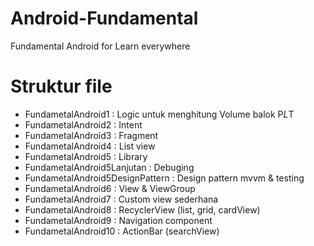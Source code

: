 # Android-Fundamental
Fundamental Android for Learn everywhere

# Struktur file
- FundametalAndroid1 : Logic untuk menghitung Volume balok P*L*T
- FundametalAndroid2 : Intent
- FundametalAndroid3 : Fragment
- FundametalAndroid4 : List view
- FundametalAndroid5 : Library
- FundametalAndroid5Lanjutan : Debuging
- FundametalAndroid5DesignPattern : Design pattern mvvm & testing
- FundametalAndroid6 : View & ViewGroup
- FundametalAndroid7 : Custom view sederhana
- FundametalAndroid8 : RecyclerView (list, grid, cardView)
- FundametalAndroid9 : Navigation component
- FundametalAndroid10 : ActionBar (searchView) 
